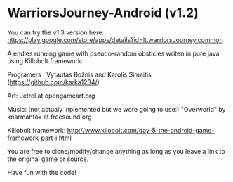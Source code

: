 WarriorsJourney-Android (v1.2)
=======================

You can try the v1.3 version here: https://play.google.com/store/apps/details?id=lt.warriorsJourney.common

A endles running game with pseudo-random obsticles writen in pure java using Killobolt framework.


Programers : Vytautas Božnis and Karolis Simaitis (https://github.com/karka1234/)

Art: Jetrel at opengameart.org

Music: (not actualy inplemented but we wore going to use:) "Overworld" by knarmahfox at freesound.org

Killobolt framework: http://www.kilobolt.com/day-5-the-android-game-framework-part-i.html

You are free to clone/modify/change anything as long as you leave a link to the original game or source.

Have fun with the code!
